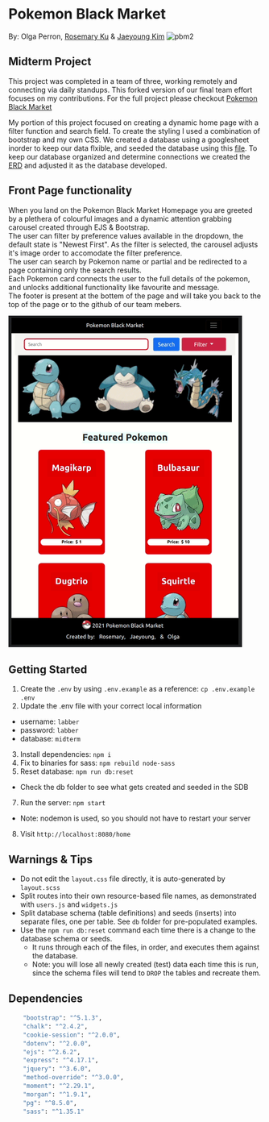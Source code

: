 Pokemon Black Market
=========
By: Olga Perron, [Rosemary Ku](https://github.com/rosemaryku) & [Jaeyoung Kim](https://github.com/jaeykimmy)
![pbm2](https://user-images.githubusercontent.com/61428425/211402321-8a208768-61f4-4929-ac89-1b8d5e33eea3.gif)

## Midterm Project

This project was completed in a team of three, working remotely and connecting via daily standups. This forked version of our final team effort focuses on my contributions. For the full project please checkout [Pokemon Black Market](https://github.com/rosemaryku/buy-sell-store-LHL)<br>

My portion of this project focused on creating a dynamic home page with a filter function and search field. To create the styling I used a combination of bootstrap and my own CSS. We created a database using a googlesheet inorder to keep our data flxible, and seeded the database using this [file](https://docs.google.com/spreadsheets/d/1Dl3u8Ljn4a8ZBeZEEJRMHPoSNVud7nUuDf5Bl6fWgss/edit?usp=sharing).
To keep our database organized and determine connections we created the [ERD](https://drive.google.com/file/d/1PbDLUP3zLS19-jghNx1EasgC2OkrHiKr/view?usp=sharing) and adjusted it as the database developed.

## Front Page functionality

When you land on the Pokemon Black Market Homepage you are greeted by a plethera of colourful images and a dynamic attention grabbing carousel created through EJS & Bootstrap. <br>
The user can filter by preference values available in the dropdown, the default state is "Newest First". As the filter is selected, the carousel adjusts it's image order to accomodate the filter preference. <br>
The user can search by Pokemon name or partial and be redirected to a page containing only the search results. <br>
Each Pokemon card connects the user to the full details of the pokemon, and unlocks additional functionality like favourite and message. <br>
The footer is present at the bottem of the page and will take you back to the top of the page or to the github of our team mebers.

![Gif of PokemonBlack Market Front Page](https://raw.githubusercontent.com/0lgaP/buy-sell-store-LHL/master/public/gif/pbm2.gif)
## Getting Started

1. Create the `.env` by using `.env.example` as a reference: `cp .env.example .env`
2. Update the .env file with your correct local information 
  - username: `labber` 
  - password: `labber` 
  - database: `midterm`
3. Install dependencies: `npm i`
4. Fix to binaries for sass: `npm rebuild node-sass`
5. Reset database: `npm run db:reset`
  - Check the db folder to see what gets created and seeded in the SDB
7. Run the server: `npm start`
  - Note: nodemon is used, so you should not have to restart your server
8. Visit `http://localhost:8080/home`

## Warnings & Tips

- Do not edit the `layout.css` file directly, it is auto-generated by `layout.scss`
- Split routes into their own resource-based file names, as demonstrated with `users.js` and `widgets.js`
- Split database schema (table definitions) and seeds (inserts) into separate files, one per table. See `db` folder for pre-populated examples. 
- Use the `npm run db:reset` command each time there is a change to the database schema or seeds. 
  - It runs through each of the files, in order, and executes them against the database. 
  - Note: you will lose all newly created (test) data each time this is run, since the schema files will tend to `DROP` the tables and recreate them.

## Dependencies

```sh
    "bootstrap": "^5.1.3",
    "chalk": "^2.4.2",
    "cookie-session": "^2.0.0",
    "dotenv": "^2.0.0",
    "ejs": "^2.6.2",
    "express": "^4.17.1",
    "jquery": "^3.6.0",
    "method-override": "^3.0.0",
    "moment": "^2.29.1",
    "morgan": "^1.9.1",
    "pg": "^8.5.0",
    "sass": "^1.35.1"
```
